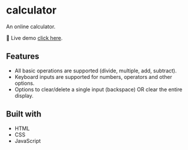 # calculator

An online calculator. 

🔗 Live demo [click here](https://calc-att.netlify.app).

## Features
- All basic operations are supported (divide, multiple, add, subtract).
- Keyboard inputs are supported for numbers, operators and other options.
- Options to clear/delete a single input (backspace) OR clear the entire display.

## Built with
- HTML
- CSS
- JavaScript
